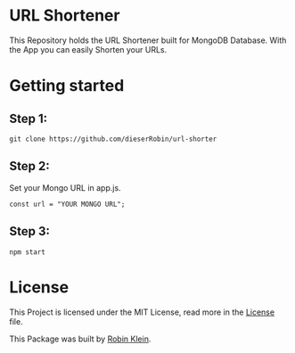 # URL Shortener

This Repository holds the URL Shortener built for MongoDB Database. 
With the App you can easily Shorten your URLs.

# Getting started

## Step 1:
`git clone https://github.com/dieserRobin/url-shorter`

## Step 2:
Set your Mongo URL in app.js.

`const url = "YOUR MONGO URL";`

## Step 3:
`npm start`

# License
This Project is licensed under the MIT License, read more in the [License](LICENSE) file.

This Package was built by [Robin Klein](https://robin.software).

